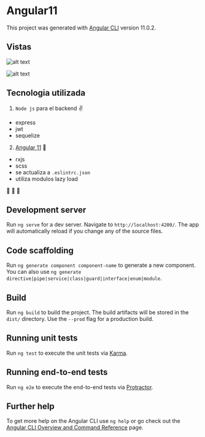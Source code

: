 # Angular11

This project was generated with [Angular CLI](https://github.com/angular/angular-cli) version 11.0.2.

## Vistas

![alt text](https://gitlab.com/mafs/ngrx-angular/-/tree/master/src/assets/imglogin.png?raw=true)

![alt text](https://gitlab.com/mafs/ngrx-angular/-/tree/master/src/assets/img/dashboard.png?raw=true)

## Tecnologia utilizada

1. `Node js` para el backend :v:
- express
- jwt
- sequelize
2. [Angular 11](https://angular.io/cli) :punch:
- rxjs
- scss
- se actualiza a `.eslintrc.json`
- utiliza modulos lazy load

:clap: :muscle: :muscle:


## Development server

Run `ng serve` for a dev server. Navigate to `http://localhost:4200/`. The app will automatically reload if you change any of the source files.

## Code scaffolding

Run `ng generate component component-name` to generate a new component. You can also use `ng generate directive|pipe|service|class|guard|interface|enum|module`.

## Build

Run `ng build` to build the project. The build artifacts will be stored in the `dist/` directory. Use the `--prod` flag for a production build.

## Running unit tests

Run `ng test` to execute the unit tests via [Karma](https://karma-runner.github.io).

## Running end-to-end tests

Run `ng e2e` to execute the end-to-end tests via [Protractor](http://www.protractortest.org/).

## Further help

To get more help on the Angular CLI use `ng help` or go check out the [Angular CLI Overview and Command Reference](https://angular.io/cli) page.

